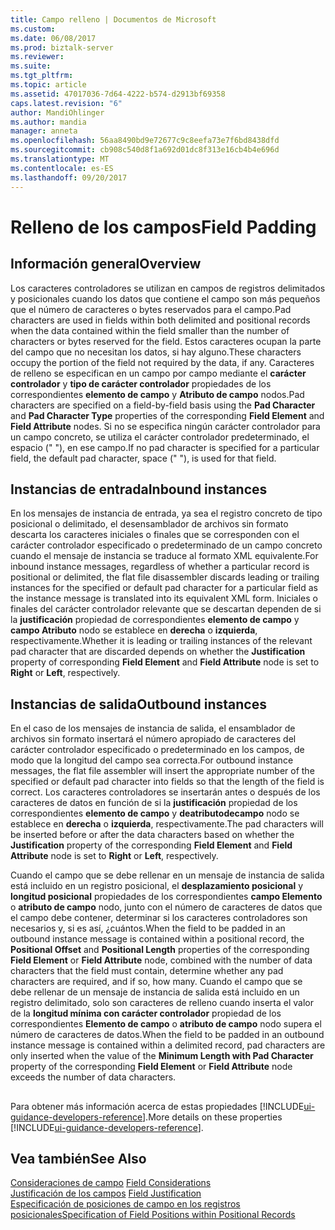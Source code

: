 ```yaml
---
title: Campo relleno | Documentos de Microsoft
ms.custom: 
ms.date: 06/08/2017
ms.prod: biztalk-server
ms.reviewer: 
ms.suite: 
ms.tgt_pltfrm: 
ms.topic: article
ms.assetid: 47017036-7d64-4222-b574-d2913bf69358
caps.latest.revision: "6"
author: MandiOhlinger
ms.author: mandia
manager: anneta
ms.openlocfilehash: 56aa8490bd9e72677c9c8eefa73e7f6bd8438dfd
ms.sourcegitcommit: cb908c540d8f1a692d01dc8f313e16cb4b4e696d
ms.translationtype: MT
ms.contentlocale: es-ES
ms.lasthandoff: 09/20/2017
---
```

# <a name="field-padding"></a><span data-ttu-id="d360a-102">Relleno de los campos</span><span class="sxs-lookup"><span data-stu-id="d360a-102">Field Padding</span></span>

## <a name="overview"></a><span data-ttu-id="d360a-103">Información general</span><span class="sxs-lookup"><span data-stu-id="d360a-103">Overview</span></span>

<span data-ttu-id="d360a-104">Los caracteres controladores se utilizan en campos de registros delimitados y posicionales cuando los datos que contiene el campo son más pequeños que el número de caracteres o bytes reservados para el campo.</span><span class="sxs-lookup"><span data-stu-id="d360a-104">Pad characters are used in fields within both delimited and positional records when the data contained within the field smaller than the number of characters or bytes reserved for the field.</span></span> <span data-ttu-id="d360a-105">Estos caracteres ocupan la parte del campo que no necesitan los datos, si hay alguno.</span><span class="sxs-lookup"><span data-stu-id="d360a-105">These characters occupy the portion of the field not required by the data, if any.</span></span> <span data-ttu-id="d360a-106">Caracteres de relleno se especifican en un campo por campo mediante el **carácter controlador** y **tipo de carácter controlador** propiedades de los correspondientes **elemento de campo** y  **Atributo de campo** nodos.</span><span class="sxs-lookup"><span data-stu-id="d360a-106">Pad characters are specified on a field-by-field basis using the  **Pad Character** and **Pad Character Type** properties of the corresponding **Field Element** and **Field Attribute** nodes.</span></span> <span data-ttu-id="d360a-107">Si no se especifica ningún carácter controlador para un campo concreto, se utiliza el carácter controlador predeterminado, el espacio (" "), en ese campo.</span><span class="sxs-lookup"><span data-stu-id="d360a-107">If no pad character is specified for a particular field, the default pad character, space (" "), is used for that field.</span></span>  
  
## <a name="inbound-instances"></a><span data-ttu-id="d360a-108">Instancias de entrada</span><span class="sxs-lookup"><span data-stu-id="d360a-108">Inbound instances</span></span>
 <span data-ttu-id="d360a-109">En los mensajes de instancia de entrada, ya sea el registro concreto de tipo posicional o delimitado, el desensamblador de archivos sin formato descarta los caracteres iniciales o finales que se corresponden con el carácter controlador especificado o predeterminado de un campo concreto cuando el mensaje de instancia se traduce al formato XML equivalente.</span><span class="sxs-lookup"><span data-stu-id="d360a-109">For inbound instance messages, regardless of whether a particular record is positional or delimited, the flat file disassembler discards leading or trailing instances for the specified or default pad character for a particular field as the instance message is translated into its equivalent XML form.</span></span> <span data-ttu-id="d360a-110">Iniciales o finales del carácter controlador relevante que se descartan dependen de si la **justificación** propiedad de correspondientes **elemento de campo** y **campo Atributo** nodo se establece en **derecha** o **izquierda**, respectivamente.</span><span class="sxs-lookup"><span data-stu-id="d360a-110">Whether it is leading or trailing instances of the relevant pad character that are discarded depends on whether the **Justification** property of corresponding **Field Element** and **Field Attribute** node is set to **Right** or **Left**, respectively.</span></span>  

## <a name="outbound-instances"></a><span data-ttu-id="d360a-111">Instancias de salida</span><span class="sxs-lookup"><span data-stu-id="d360a-111">Outbound instances</span></span>  
 <span data-ttu-id="d360a-112">En el caso de los mensajes de instancia de salida, el ensamblador de archivos sin formato insertará el número apropiado de caracteres del carácter controlador especificado o predeterminado en los campos, de modo que la longitud del campo sea correcta.</span><span class="sxs-lookup"><span data-stu-id="d360a-112">For outbound instance messages, the flat file assembler will insert the appropriate number of the specified or default pad character into fields so that the length of the field is correct.</span></span> <span data-ttu-id="d360a-113">Los caracteres controladores se insertarán antes o después de los caracteres de datos en función de si la **justificación** propiedad de los correspondientes **elemento de campo** y **deatributodecampo** nodo se establece en **derecha** o **izquierda**, respectivamente.</span><span class="sxs-lookup"><span data-stu-id="d360a-113">The pad characters will be inserted before or after the data characters based on whether the **Justification** property of the corresponding **Field Element** and **Field Attribute** node is set to **Right** or **Left**, respectively.</span></span>  
  
 <span data-ttu-id="d360a-114">Cuando el campo que se debe rellenar en un mensaje de instancia de salida está incluido en un registro posicional, el **desplazamiento posicional** y **longitud posicional** propiedades de los correspondientes **campo Elemento** o **atributo de campo** nodo, junto con el número de caracteres de datos que el campo debe contener, determinar si los caracteres controladores son necesarios y, si es así, ¿cuántos.</span><span class="sxs-lookup"><span data-stu-id="d360a-114">When the field to be padded in an outbound instance message is contained within a positional record, the **Positional Offset** and **Positional Length** properties of the corresponding **Field Element** or **Field Attribute** node, combined with the number of data characters that the field must contain, determine whether any pad characters are required, and if so, how many.</span></span> <span data-ttu-id="d360a-115">Cuando el campo que se debe rellenar de un mensaje de instancia de salida está incluido en un registro delimitado, solo son caracteres de relleno cuando inserta el valor de la **longitud mínima con carácter controlador** propiedad de los correspondientes  **Elemento de campo** o **atributo de campo** nodo supera el número de caracteres de datos.</span><span class="sxs-lookup"><span data-stu-id="d360a-115">When the field to be padded in an outbound instance message is contained within a delimited record, pad characters are only inserted when the value of the **Minimum Length with Pad Character** property of the corresponding **Field Element** or **Field Attribute** node exceeds the number of data characters.</span></span>  

## 
<span data-ttu-id="d360a-116">Para obtener más información acerca de estas propiedades [!INCLUDE[ui-guidance-developers-reference](../includes/ui-guidance-developers-reference.md)].</span><span class="sxs-lookup"><span data-stu-id="d360a-116">More details on these properties [!INCLUDE[ui-guidance-developers-reference](../includes/ui-guidance-developers-reference.md)].</span></span>

## <a name="see-also"></a><span data-ttu-id="d360a-117">Vea también</span><span class="sxs-lookup"><span data-stu-id="d360a-117">See Also</span></span>  
 <span data-ttu-id="d360a-118">[Consideraciones de campo](../core/field-considerations.md) </span><span class="sxs-lookup"><span data-stu-id="d360a-118">[Field Considerations](../core/field-considerations.md) </span></span>  
 <span data-ttu-id="d360a-119">[Justificación de los campos](../core/field-justification.md) </span><span class="sxs-lookup"><span data-stu-id="d360a-119">[Field Justification](../core/field-justification.md) </span></span>  
 [<span data-ttu-id="d360a-120">Especificación de posiciones de campo en los registros posicionales</span><span class="sxs-lookup"><span data-stu-id="d360a-120">Specification of Field Positions within Positional Records</span></span>](../core/specification-of-field-positions-within-positional-records.md)  